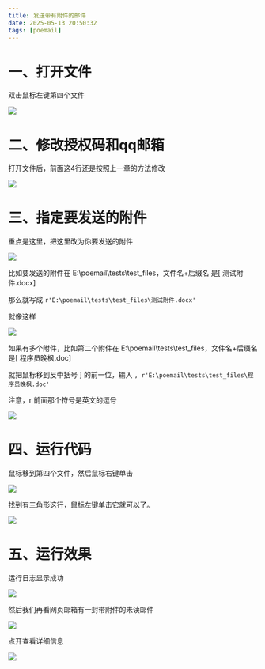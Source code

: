 ```yaml
---
title: 发送带有附件的邮件
date: 2025-05-13 20:50:32
tags: [poemail]
---
```


#  一、打开文件

双击鼠标左键第四个文件

![](https://raw.gitcode.com/yaaakaaang/pic/raw/main/1747139002082.jpg)

#  二、修改授权码和qq邮箱

打开文件后，前面这4行还是按照上一章的方法修改

![](https://raw.gitcode.com/yaaakaaang/pic/raw/main/1747139243114.jpg)

#  三、指定要发送的附件

重点是这里，把这里改为你要发送的附件

![](https://raw.gitcode.com/yaaakaaang/pic/raw/main/1747139378466.jpg)

比如要发送的附件在 E:\poemail\tests\test_files，文件名+后缀名 是[ 测试附件.docx]

那么就写成 `r'E:\poemail\tests\test_files\测试附件.docx'`

就像这样

![](https://raw.gitcode.com/yaaakaaang/pic/raw/main/1747139670589.jpg)

如果有多个附件，比如第二个附件在 E:\poemail\tests\test_files，文件名+后缀名 是[ 程序员晚枫.doc]

就把鼠标移到反中括号 ] 的前一位，输入 `, r'E:\poemail\tests\test_files\程序员晚枫.doc'`

注意，r 前面那个符号是英文的逗号

![](https://raw.gitcode.com/yaaakaaang/pic/raw/main/1747140018401.jpg)

#  四、运行代码

鼠标移到第四个文件，然后鼠标右键单击

![](https://raw.gitcode.com/yaaakaaang/pic/raw/main/1747140169981.jpg)

找到有三角形这行，鼠标左键单击它就可以了。

![](https://raw.gitcode.com/yaaakaaang/pic/raw/main/1747140201231.jpg)

#  五、运行效果
运行日志显示成功

![](https://raw.gitcode.com/yaaakaaang/pic/raw/main/1747204448394.jpg)

然后我们再看网页邮箱有一封带附件的未读邮件

![](https://raw.gitcode.com/yaaakaaang/pic/raw/main/1747204569143(1).jpg)

点开查看详细信息

![](https://raw.gitcode.com/yaaakaaang/pic/raw/main/1747204667553.jpg)
